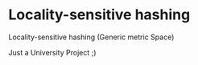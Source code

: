 # Locality-sensitive hashing
Locality-sensitive hashing (Generic metric Space)

Just a University Project ;)
